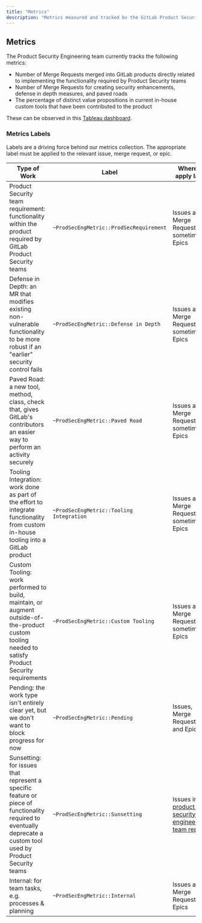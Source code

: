 ```yaml
---
title: "Metrics"
description: "Metrics measured and tracked bv the GitLab Product Security Engineering team"
---
```


## Metrics

The Product Security Engineering team currently tracks the following metrics:

- Number of Merge Requests merged into GitLab products directly related to implementing the functionality required by Product Security teams
- Number of Merge Requests for creating security enhancements, defense in depth measures, and paved roads
- The percentage of distinct value propositions in current in-house custom tools that have been contributed to the product

These can be observed in this [Tableau dashboard](https://10az.online.tableau.com/#/site/gitlab/views/ProductSecurityEngineering/ProdSecEngValueDeliveryMetrics?:iid=6).

### Metrics Labels

Labels are a driving force behind our metrics collection. The appropriate label must be applied to the relevant issue, merge request, or epic.

| Type of Work | Label | Where to apply label |
| --- | --- | --- |
| Product Security team requirement: functionality within the product required by GitLab Product Security teams | `~ProdSecEngMetric::ProdSecRequirement` | Issues and Merge Requests, sometimes Epics |
| Defense in Depth: an MR that modifies existing non-vulnerable functionality to be more robust if an "earlier" security control fails | `~ProdSecEngMetric::Defense in Depth` | Issues and Merge Requests, sometimes Epics |
| Paved Road: a new tool, method, class, check that, gives GitLab's contributors an easier way to perform an activity securely | `~ProdSecEngMetric::Paved Road` | Issues and Merge Requests, sometimes Epics |
| Tooling Integration: work done as part of the effort to integrate functionality from custom in-house tooling into a GitLab product | `~ProdSecEngMetric::Tooling Integration` | Issues and Merge Requests, sometimes Epics |
| Custom Tooling: work performed to build, maintain, or augment outside-of-the-product custom tooling needed to satisfy Product Security requirements | `~ProdSecEngMetric::Custom Tooling` | Issues and Merge Requests, sometimes Epics |
| Pending: the work type isn't entirely clear yet, but we don't want to block progress for now | `~ProdSecEngMetric::Pending` | Issues, Merge Requests, and Epics |
| Sunsetting: for issues that represent a specific feature or piece of functionality required to eventually deprecate a custom tool used by Product Security teams | `~ProdSecEngMetric::Sunsetting` | Issues in the [product-security-engineering-team repo](https://gitlab.com/gitlab-com/gl-security/product-security/product-security-engineering/product-security-engineering-team/-/issues) |
| Internal: for team tasks, e.g. processes & planning | `~ProdSecEngMetric::Internal` | Issues and Merge Requests, Epics |
